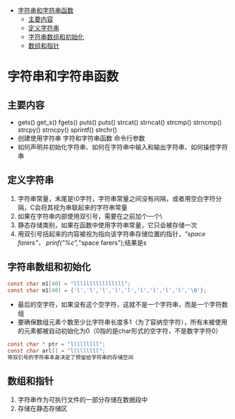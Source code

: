 
<!-- @import "[TOC]" {cmd="toc" depthFrom=1 depthTo=6 orderedList=false} -->

<!-- code_chunk_output -->

- [字符串和字符串函数](#字符串和字符串函数)
  - [主要内容](#主要内容)
  - [定义字符串](#定义字符串)
  - [字符串数组和初始化](#字符串数组和初始化)
  - [数组和指针](#数组和指针)

<!-- /code_chunk_output -->


# 字符串和字符串函数
## 主要内容
- gets() get_s() fgets() puts() puts() strcat() strncat() strcmp() strncmp() strcpy() strncpy() sprintf() strchr()
- 创建使用字符串 字符和字符串函数 命令行参数
- 如何声明并初始化字符串、如何在字符串中输入和输出字符串、如何操控字符串
## 定义字符串
1. 字符串常量，末尾是\0字符，字符串常量之间没有间隔，或者用空白字符分隔，C会将其视为串联起来的字符串常量
2. 如果在字符串内部使用双引号，需要在之前加个一个\
3. 静态存储类别，如果在函数中使用字符串常量，它只会被存储一次
4. 用双引号括起来的内容被视为指向该字符串存储位置的指针，*"space farers"，
prinf("%c",*"space farers");结果是s
## 字符串数组和初始化
```c
const char m1[40] = "llllllllllllllll";
const char m1[40] = {'l','l','l','l','l','l','l','l','l','\0'};
```
- 最后的空字符，如果没有这个空字符，这就不是一个字符串，而是一个字符数组
- 要确保数组元素个数至少比字符串长度多1（为了容纳空字符），所有未被使用的元素都被自动初始化为0（0指的是char形式的空字符，不是数字字符0）
```c
const char * ptr = "lllllllll";
const char arl[] = "lllllllll";
带双引号的字符串本身决定了预留给字符串的存储空间
``` 
## 数组和指针
1. 字符串作为可执行文件的一部分存储在数据段中
2. 存储在静态存储区